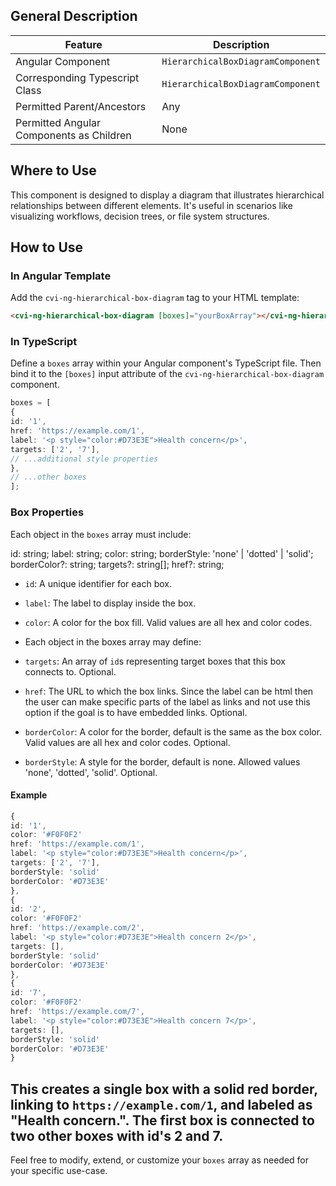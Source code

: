 ## General Description

| Feature  | Description                               |
|----------|-------------------------------------------|
| Angular Component | `HierarchicalBoxDiagramComponent`    |
| Corresponding Typescript Class | `HierarchicalBoxDiagramComponent` |
| Permitted Parent/Ancestors | Any                            |
| Permitted Angular Components as Children | None          |

## Where to Use

This component is designed to display a diagram that illustrates hierarchical relationships between different elements. It's useful in scenarios like visualizing workflows, decision trees, or file system structures.

## How to Use

### In Angular Template

Add the `cvi-ng-hierarchical-box-diagram` tag to your HTML template:

```html
<cvi-ng-hierarchical-box-diagram [boxes]="yourBoxArray"></cvi-ng-hierarchical-box-diagram>
```

### In TypeScript

Define a `boxes` array within your Angular component's TypeScript file. Then bind it to the `[boxes]` input attribute of the `cvi-ng-hierarchical-box-diagram` component.

```typescript
boxes = [
{
id: '1',
href: 'https://example.com/1',
label: '<p style="color:#D73E3E">Health concern</p>',
targets: ['2', '7'],
// ...additional style properties
},
// ...other boxes
];
```

### Box Properties

Each object in the `boxes` array must include:

id: string;
label: string;
color: string;
borderStyle: 'none' | 'dotted' | 'solid';
borderColor?: string;
targets?: string[];
href?: string;

- `id`: A unique identifier for each box.
- `label`: The label to display inside the box.
- `color`: A color for the box fill. Valid values are all hex and color codes.

- Each object in the boxes array may define:
- `targets`: An array of `id`s representing target boxes that this box connects to. Optional.
- `href`: The URL to which the box links. Since the label can be html then the user can make specific parts of the label as links and not use this option if the goal is to have embedded links. Optional.
- `borderColor`: A color for the border, default is the same as the box color. Valid values are all hex and color codes. Optional.
- `borderStyle`: A style for the border, default is none. Allowed values 'none', 'dotted', 'solid'. Optional.

#### Example

```typescript
{
id: '1',
color: '#F0F0F2'
href: 'https://example.com/1',
label: '<p style="color:#D73E3E">Health concern</p>',
targets: ['2', '7'],
borderStyle: 'solid'
borderColor: '#D73E3E'
},
{
id: '2',
color: '#F0F0F2'
href: 'https://example.com/2',
label: '<p style="color:#D73E3E">Health concern 2</p>',
targets: [],
borderStyle: 'solid'
borderColor: '#D73E3E'
},
{
id: '7',
color: '#F0F0F2'
href: 'https://example.com/7',
label: '<p style="color:#D73E3E">Health concern 7</p>',
targets: [],
borderStyle: 'solid'
borderColor: '#D73E3E'
}
```

This creates a single box with a solid red border, linking to `https://example.com/1`, and labeled as "Health concern.".
The first box is connected to two other boxes with id's 2 and 7.
---

Feel free to modify, extend, or customize your `boxes` array as needed for your specific use-case.
